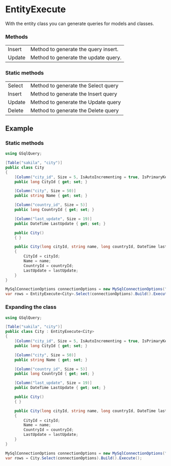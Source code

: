 # EntityExecute

With the entity class you can generate queries for models and classes.

### Methods

|         |                                         |
|---------|-----------------------------------------|
| Insert  | Method to generate the query insert.  |
| Update  | Method to generate the update query.  |

### Static methods

|         |                                         |
|---------|-----------------------------------------|
| Select  | Method to generate the Select query  |
| Insert  | Method to generate the Insert query  |
| Update  | Method to generate the Update query  |
| Delete  | Method to generate the Delete query  |


## Example

### Static methods

```csharp
using GSqlQuery;

[Table("sakila", "city")]
public class City
{
    [Column("city_id", Size = 5, IsAutoIncrementing = true, IsPrimaryKey = true)]
    public long CityId { get; set; }

    [Column("city", Size = 50)]
    public string Name { get; set; }

    [Column("country_id", Size = 5)]
    public long CountryId { get; set; }

    [Column("last_update", Size = 19)]
    public DateTime LastUpdate { get; set; }

    public City()
    { }

    public City(long cityId, string name, long countryId, DateTime lastUpdate)
    {
        CityId = cityId;
        Name = name;
        CountryId = countryId;
        LastUpdate = lastUpdate;
    }
}

MySqlConnectionOptions connectionOptions = new MySqlConnectionOptions("<connectionString>");
var rows = EntityExecute<City>.Select(connectionOptions).Build().Execute();
```

### Expanding the class

```csharp
using GSqlQuery;

[Table("sakila", "city")]
public class City : EntityExecute<City>
{
    [Column("city_id", Size = 5, IsAutoIncrementing = true, IsPrimaryKey = true)]
    public long CityId { get; set; }

    [Column("city", Size = 50)]
    public string Name { get; set; }

    [Column("country_id", Size = 5)]
    public long CountryId { get; set; }

    [Column("last_update", Size = 19)]
    public DateTime LastUpdate { get; set; }

    public City()
    { }

    public City(long cityId, string name, long countryId, DateTime lastUpdate)
    {
        CityId = cityId;
        Name = name;
        CountryId = countryId;
        LastUpdate = lastUpdate;
    }
}

MySqlConnectionOptions connectionOptions = new MySqlConnectionOptions("<connectionString>");
var rows = City.Select(connectionOptions).Build().Execute();
```